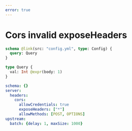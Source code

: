 ```yaml
---
error: true
---
```


# Cors invalid exposeHeaders

```graphql @config
schema @link(src: "config.yml", type: Config) {
  query: Query
}

type Query {
  val: Int @expr(body: 1)
}
```

```yml @file:config.yml
schema: {}
server:
  headers:
    cors:
      allowCredentials: true
      exposeHeaders: ["*"]
      allowMethods: [POST, OPTIONS]
upstream:
  batch: {delay: 1, maxSize: 1000}
```
